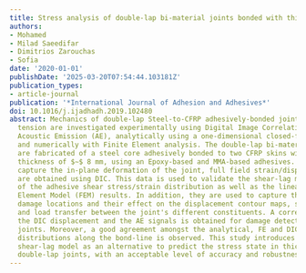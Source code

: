 ```yaml
---
title: Stress analysis of double-lap bi-material joints bonded with thick adhesive
authors:
- Mohamed
- Milad Saeedifar
- Dimitrios Zarouchas
- Sofia
date: '2020-01-01'
publishDate: '2025-03-20T07:54:44.103181Z'
publication_types:
- article-journal
publication: '*International Journal of Adhesion and Adhesives*'
doi: 10.1016/j.ijadhadh.2019.102480
abstract: Mechanics of double-lap Steel-to-CFRP adhesively-bonded joints loaded in
  tension are investigated experimentally using Digital Image Correlation (DIC) and
  Acoustic Emission (AE), analytically using a one-dimensional closed-form solution
  and numerically with Finite Element analysis. The double-lap bi-material joints
  are fabricated of a steel core adhesively bonded to two CFRP skins with adhesive
  thickness of $∼$ 8 mm, using an Epoxy-based and MMA-based adhesives. In order to
  capture the in-plane deformation of the joint, full field strain/displacement maps
  are obtained using DIC. This data is used to validate the shear-lag model predictions
  of the adhesive shear stress/strain distribution as well as the linear-elastic Finite
  Element Model (FEM) results. In addition, they are used to capture the susceptible
  damage locations and their effect on the displacement contour maps, strain distribution
  and load transfer between the joint's different constituents. A correlation between
  the DIC displacement and the AE signals is obtained for damage detection in both
  joints. Moreover, a good agreement amongst the analytical, FE and DIC strain/stress
  distributions along the bond-line is observed. This study introduces the analytical
  shear-lag model as an alternative to predict the stress state in thick-adhesive
  double-lap joints, with an acceptable level of accuracy and robustness.
---
```


